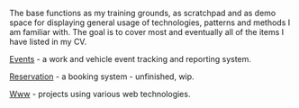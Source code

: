 The base functions as my training grounds, as scratchpad and as demo space for 
displaying general usage of technologies, patterns and methods I am familiar with.
The goal is to cover most and eventually all of the items I have listed in my CV.

[Events](https://github.com/mikgran/base/tree/master/events) - a work and vehicle event tracking and reporting system.

[Reservation](https://github.com/mikgran/base/tree/master/reservation) - a booking system - unfinished, wip.

[Www](https://github.com/mikgran/base/tree/master/www) - projects using various web technologies.

